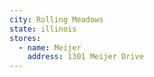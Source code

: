 ```yaml
---
city: Rolling Meadows
state: illinois
stores:
  - name: Meijer
    address: 1301 Meijer Drive
---
```


